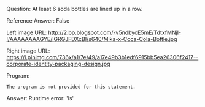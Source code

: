 Question: At least 6 soda bottles are lined up in a row.

Reference Answer: False

Left image URL: http://2.bp.blogspot.com/-v5ndbycE5mE/TdtxfMNjI-I/AAAAAAAAGYE/lGRGJFDXcBI/s640/Mika-x-Coca-Cola-Bottle.jpg

Right image URL: https://i.pinimg.com/736x/a1/7e/49/a17e49b3b1edf6915bb5ea26306f2417--corporate-identity-packaging-design.jpg

Program:

```
The program is not provided for this statement.
```
Answer: Runtime error: 'is'

